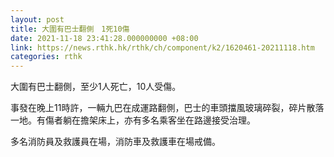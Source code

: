 ```yaml
---
layout: post
title: 大圍有巴士翻側　1死10傷
date: 2021-11-18 23:41:28.000000000 +08:00
link: https://news.rthk.hk/rthk/ch/component/k2/1620461-20211118.htm
categories: rthk
---
```


大圍有巴士翻側，至少1人死亡，10人受傷。

事發在晚上11時許，一輛九巴在成運路翻側，巴士的車頭擋風玻璃碎裂，碎片散落一地。有傷者躺在擔架床上，亦有多名乘客坐在路邊接受治理。

多名消防員及救護員在場，消防車及救護車在場戒備。

